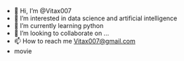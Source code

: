 - 👋 Hi, I’m @Vitax007
- 👀 I’m interested in data science and artificial intelligence
- 🌱 I’m currently learning python
- 💞️ I’m looking to collaborate on ...
- 📫 How to reach me Vitax007@gmail.com
- movie
<!---
Vitax007/Vitax007 is a ✨ special ✨ repository because its `README.md` (this file) appears on your GitHub profile.
You can click the Preview link to take a look at your changes.
--->
